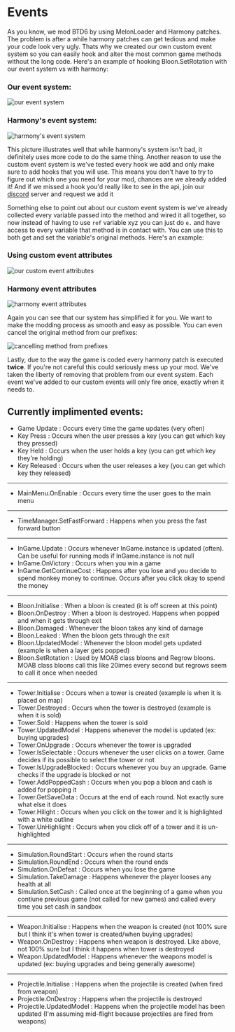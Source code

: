 # Events
As you know, we mod BTD6 by using MelonLoader and Harmony patches. The problem is after a while harmony patches can get tedious and make your code look very ugly. Thats why we created our own custom event system so you can easily hook and alter the most common game methods without the long code. Here's an example of hooking Bloon.SetRotation with our event system vs with harmony:

### Our event system:
![our event system](https://media.discordapp.net/attachments/619054151967703061/759627919931867156/unknown.png?width=520&height=147)

### Harmony's event system:
![harmony's event system](https://media.discordapp.net/attachments/619054151967703061/759628715742855218/unknown.png?width=417&height=231)

This picture illustrates well that while harmony's system isn't bad, it definitely uses more code to do the same thing. Another reason to use the custom event system is we've tested every hook we add and only make sure to add hooks that you will use. This means you don't have to try to figure out which one you need for your mod, chances are we already added it! And if we missed a hook you'd really like to see in the api, join our [discord](https://discord.gg/VADMF2M) server and request we add it

Something else to point out about our custom event system is we've already collected every variable passed into the method and wired it all together, so now instead of having to use `ref` variable xyz you can just do `e.` and have access to every variable that method is in contact with. You can use this to both get and set the variable's original methods. Here's an example:

### Using custom event attributes
![our custom event attributes](https://media.discordapp.net/attachments/619054151967703061/759629970480955432/unknown.png?width=511&height=151)

### Harmony event attributes
![harmony event attributes](https://media.discordapp.net/attachments/619054151967703061/759630060415090748/unknown.png?width=486&height=243)

Again you can see that our system has simplified it for you. We want to make the modding process as smooth and easy as possible. You can even cancel the original method from our prefixes:

![cancelling method from prefixes](https://media.discordapp.net/attachments/619054151967703061/759638121423175690/unknown.png?width=522&height=163)


Lastly, due to the way the game is coded every harmony patch is executed **twice**. If you're not careful this could seriously mess up your mod. We've taken the liberty of removing that problem from our event system. Each event we've added to our custom events will only fire once, exactly when it needs to.


## Currently implimented events:

- Game Update : Occurs every time the game updates (very often)
- Key Press : Occurs when the user presses a key (you can get which key they pressed)
- Key Held : Occurs when the user holds a key (you can get which key they're holding)
- Key Released : Occurs when the user releases a key (you can get which key they released)
---
- MainMenu.OnEnable : Occurs every time the user goes to the main menu
---
- TimeManager.SetFastForward : Happens when you press the fast forward button
---
- InGame.Update : Occurs whenever InGame.instance is updated (often). Can be useful for running mods if InGame.instance is not null
- InGame.OnVictory : Occurs when you win a game
- InGame.GetContinueCost : Happens after you lose and you decide to spend monkey money to continue. Occurs after you click okay to spend the money
---
- Bloon.Initialise : When a bloon is created (it is off screen at this point)
- Bloon.OnDestroy : When a bloon is destroyed. Happens when popped and when it gets through exit
- Bloon.Damaged : Whenever the bloon takes any kind of damage
- Bloon.Leaked : When the bloon gets through the exit
- Bloon.UpdatedModel : Whenever the bloon model gets updated (example is when a layer gets popped)
- Bloon.SetRotation : Used by MOAB class bloons and Regrow bloons. MOAB class bloons call this like 20imes every second but regrows seem to call it once when needed
---
- Tower.Initialise : Occurs when a tower is created (example is when it is placed on map)
- Tower.Destroyed : Occurs when the tower is destroyed (example is when it is sold)
- Tower.Sold : Happens when the tower is sold
- Tower.UpdatedModel : Happens whenever the model is updated (ex: buying upgrades)
- Tower.OnUpgrade : Occurs whenever the tower is upgraded
- Tower.IsSelectable : Occurs whenever the user clicks on a tower. Game decides if its possible to select the tower or not
- Tower.IsUpgradeBlocked : Occurs whenever you buy an upgrade. Game checks if the upgrade is blocked or not
- Tower.AddPoppedCash : Occurs when you pop a bloon and cash is added for popping it
- Tower.GetSaveData : Occurs at the end of each round. Not exactly sure what else it does
- Tower.Hilight : Occurs when you click on the tower and it is highlighted with a white outline
- Tower.UnHighlight : Occurs when you click off of a tower and it is un-highlighted
---
- Simulation.RoundStart : Occurs when the round starts
- Simulation.RoundEnd : Occurs when the round ends
- Simulation.OnDefeat : Occurs when you lose the game
- Simulation.TakeDamage : Happens whenever the player looses any health at all
- Simulation.SetCash : Called once at the beginning of a game when you contiune previous game (not called for new games) and called every time you set cash in sandbox
---
- Weapon.Initialise : Happens when the weapon is created (not 100% sure but I think it's when tower is created/when buying upgrades)
- Weapon.OnDestroy : Happens when weapon is destroyed. Like above, not 100% sure but I think it happens when tower is destroyed
- Weapon.UpdatedModel : Happens whenever the weapons model is updated (ex: buying upgrades and being generally awesome)
---
- Projectile.Initialise : Happens when the projectile is created (when fired from weapon)
- Projectile.OnDestroy : Happens when the projectile is destroyed
- Projectile.UpdatedModel : Happens when the projectile model has been updated (I'm assuming mid-flight because projectiles are fired from weapons)
